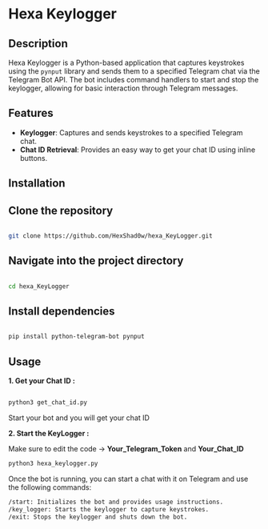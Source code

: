 # Hexa Keylogger

## Description

Hexa Keylogger is a Python-based application that captures keystrokes using the `pynput` library and sends them to a specified Telegram chat via the Telegram Bot API. The bot includes command handlers to start and stop the keylogger, allowing for basic interaction through Telegram messages.

## Features

- **Keylogger**: Captures and sends keystrokes to a specified Telegram chat.
- **Chat ID Retrieval**: Provides an easy way to get your chat ID using inline buttons.


## Installation

## Clone the repository

```bash

git clone https://github.com/HexShad0w/hexa_KeyLogger.git
```
## Navigate into the project directory

```bash

cd hexa_KeyLogger

```

## Install dependencies

```bash

pip install python-telegram-bot pynput

```


## Usage 

**1. Get your Chat ID :** 

```bash

python3 get_chat_id.py
```
Start your bot and you will get your chat ID

**2. Start the KeyLogger :**

Make sure to edit the code -> **Your_Telegram_Token** and **Your_Chat_ID**

```bash
python3 hexa_keylogger.py
```
Once the bot is running, you can start a chat with it on Telegram and use the following commands:

```bash
/start: Initializes the bot and provides usage instructions.
/key_logger: Starts the keylogger to capture keystrokes.
/exit: Stops the keylogger and shuts down the bot.
```


